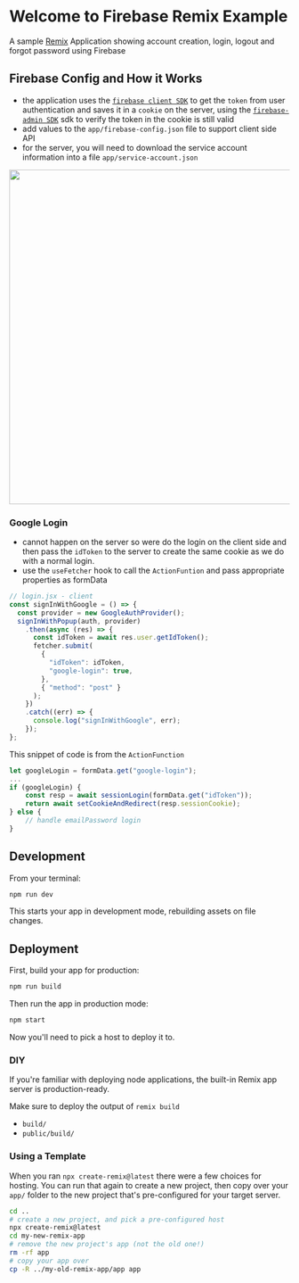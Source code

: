 # Welcome to Firebase Remix Example

A sample [Remix](https://remix.run/docs) Application showing account creation, login, logout and forgot password using Firebase

## Firebase Config and How it Works

- the application uses the [`firebase client SDK`](https://firebase.google.com/docs/auth/web/manage-users) to get the `token` from user authentication and saves it in a `cookie` on the server, using the [`firebase-admin SDK`](https://firebase.google.com/docs/auth/admin/manage-cookies) sdk to verify the token in the cookie is still valid
- add values to the `app/firebase-config.json` file to support client side API
- for the server, you will need to download the service account information into a file `app/service-account.json`


<image src=https://github.com/aaronksaunders/remix-firebase-sample-app/blob/main/Screen%20Shot%202022-05-31%20at%202.31.20%20AM.png width=600px/>

### Google Login

- cannot happen on the server so were do the login on the client side and then pass the `idToken` to the server to create the same cookie as we do with a normal login.
- use the `useFetcher` hook to call the `ActionFuntion` and pass appropriate properties as formData

```javascript
// login.jsx - client
const signInWithGoogle = () => {
  const provider = new GoogleAuthProvider();
  signInWithPopup(auth, provider)
    .then(async (res) => {
      const idToken = await res.user.getIdToken();
      fetcher.submit(
        {
          "idToken": idToken,
          "google-login": true,
        },
        { "method": "post" }
      );
    })
    .catch((err) => {
      console.log("signInWithGoogle", err);
    });
};
```

This snippet of code is from the `ActionFunction`

```javascript
let googleLogin = formData.get("google-login");
...
if (googleLogin) {
    const resp = await sessionLogin(formData.get("idToken"));
    return await setCookieAndRedirect(resp.sessionCookie);
} else {
    // handle emailPassword login
}
```

## Development

From your terminal:

```sh
npm run dev
```

This starts your app in development mode, rebuilding assets on file changes.

## Deployment

First, build your app for production:

```sh
npm run build
```

Then run the app in production mode:

```sh
npm start
```

Now you'll need to pick a host to deploy it to.

### DIY

If you're familiar with deploying node applications, the built-in Remix app server is production-ready.

Make sure to deploy the output of `remix build`

- `build/`
- `public/build/`

### Using a Template

When you ran `npx create-remix@latest` there were a few choices for hosting. You can run that again to create a new project, then copy over your `app/` folder to the new project that's pre-configured for your target server.

```sh
cd ..
# create a new project, and pick a pre-configured host
npx create-remix@latest
cd my-new-remix-app
# remove the new project's app (not the old one!)
rm -rf app
# copy your app over
cp -R ../my-old-remix-app/app app
```
